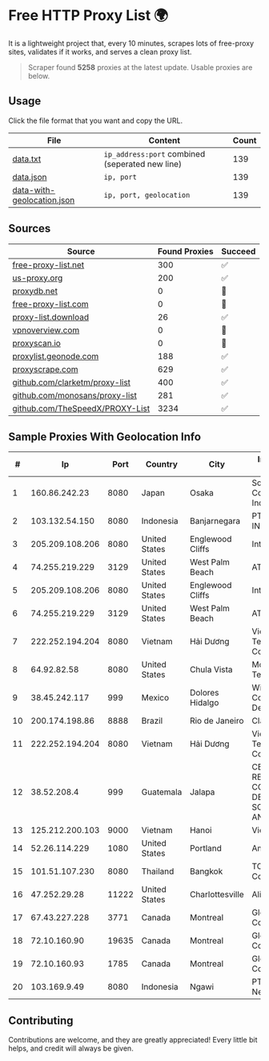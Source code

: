 
# Free HTTP Proxy List 🌍

It is a lightweight project that, every 10 minutes, scrapes lots of free-proxy sites, validates if it works, and serves a clean proxy list.


> Scraper found **5258** proxies at the latest update. Usable proxies are below.

## Usage

Click the file format that you want and copy the URL.


|File|Content|Count|
|----|-------|-----|
|[data.txt](https://raw.githubusercontent.com/themiralay/Proxy-List-World/master/data.txt)|`ip_address:port` combined (seperated new line)|139|
|[data.json](https://raw.githubusercontent.com/themiralay/Proxy-List-World/master/data.json)|`ip, port`|139|
|[data-with-geolocation.json](https://raw.githubusercontent.com/themiralay/Proxy-List-World/master/data-with-geolocation.json)|`ip, port, geolocation`|139|

## Sources

|Source|Found Proxies|Succeed|
|------|-------------|-------|
|[free-proxy-list.net](https://free-proxy-list.net)|300|✅|
|[us-proxy.org](https://www.us-proxy.org)|200|✅|
|[proxydb.net](http://proxydb.net)|0|🚫|
|[free-proxy-list.com](https://free-proxy-list.com/?page=&port=&type%5B%5D=http&type%5B%5D=https&up_time=0&search=Search)|0|🚫|
|[proxy-list.download](https://www.proxy-list.download/HTTP)|26|✅|
|[vpnoverview.com](https://vpnoverview.com/privacy/anonymous-browsing/free-proxy-servers)|0|🚫|
|[proxyscan.io](https://www.proxyscan.io)|0|🚫|
|[proxylist.geonode.com](https://proxylist.geonode.com/api/proxy-list?limit=300&page=1&sort_by=lastChecked&sort_type=desc&protocols=http,https)|188|✅|
|[proxyscrape.com](https://api.proxyscrape.com/v2/?request=displayproxies&protocol=http&timeout=10000&country=all&ssl=all&anonymity=all)|629|✅|
|[github.com/clarketm/proxy-list](https://raw.githubusercontent.com/clarketm/proxy-list/master/proxy-list-raw.txt)|400|✅|
|[github.com/monosans/proxy-list](https://raw.githubusercontent.com/monosans/proxy-list/main/proxies/http.txt)|281|✅|
|[github.com/TheSpeedX/PROXY-List](https://raw.githubusercontent.com/TheSpeedX/PROXY-List/master/http.txt)|3234|✅|


## Sample Proxies With Geolocation Info

|#|Ip|Port|Country|City|Internet Service Provider|
|-|--|----|-------|----|-------------------------|
|1|160.86.242.23|8080|Japan|Osaka|Sony Network Communications Inc|
|2|103.132.54.150|8080|Indonesia|Banjarnegara|PT. ADEAKSA INDO JAYATAMA|
|3|205.209.108.206|8080|United States|Englewood Cliffs|Interserver, Inc|
|4|74.255.219.229|3129|United States|West Palm Beach|AT&T Corp.|
|5|205.209.108.206|8080|United States|Englewood Cliffs|Interserver, Inc|
|6|74.255.219.229|3129|United States|West Palm Beach|AT&T Corp.|
|7|222.252.194.204|8080|Vietnam|Hải Dương|VietNam Post and Telecom Corporation|
|8|64.92.82.58|8080|United States|Chula Vista|Momentum Telecom, Inc.|
|9|38.45.242.117|999|Mexico|Dolores Hidalgo|Wifimax Connection S.a.s De C.V|
|10|200.174.198.86|8888|Brazil|Rio de Janeiro|Claro S.A|
|11|222.252.194.204|8080|Vietnam|Hải Dương|VietNam Post and Telecom Corporation|
|12|38.52.208.4|999|Guatemala|Jalapa|CENTRAL DE REDES Y COMUNICACIONES DE GUATEMALA, SOCIEDAD ANONIMA|
|13|125.212.200.103|9000|Vietnam|Hanoi|Viettel Corporation|
|14|52.26.114.229|1080|United States|Portland|Amazon.com, Inc.|
|15|101.51.107.230|8080|Thailand|Bangkok|TOT Public Company Limited|
|16|47.252.29.28|11222|United States|Charlottesville|Alibaba.com LLC|
|17|67.43.227.228|3771|Canada|Montreal|GloboTech Communications|
|18|72.10.160.90|19635|Canada|Montreal|GloboTech Communications|
|19|72.10.160.93|1785|Canada|Montreal|GloboTech Communications|
|20|103.169.9.49|8080|Indonesia|Ngawi|PT Bumi Manusia Network|



## Contributing

Contributions are welcome, and they are greatly appreciated! Every
little bit helps, and credit will always be given.

